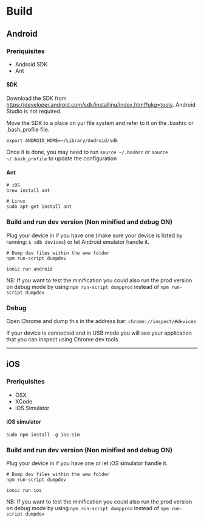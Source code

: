 # Build

## Android

### Preriquisites

* Android SDK
* Ant

#### SDK

Download the SDK from <https://developer.android.com/sdk/installing/index.html?pkg=tools>. Android Studio is not required.

Move the SDK to a place on yur file system and refer to it on the .bashrc or .bash_profile file.

```
export ANDROID_HOME=~/Library/Android/sdk  
```

 Once it is done, you may need to run ```source ~/.bashrc``` or ```source ~/.bash_profile``` to update the configuration

#### Ant

```
# iOS
brew install ant

# Linux
sudo apt-get install ant
```

### Build and run dev version (Non minified and debug ON)

Plug your device in if you have one (make sure your device is listed by running: ```$ adb devices```) or let Android emulator handle it.

```
# Dump dev files within the www folder
npm run-script dumpdev

ionic run android
```

NB: If you want to test the minification you could also run the prod version on debug mode by using ```npm run-script dumpprod``` instead of ```npm run-script dumpdev```

### Debug

Open Chrome and dump this in the address bar: ```chrome://inspect/#devices```

If your device is connected and in USB mode you will see your application that you can inspect using Chrome dev tools.

---

## iOS

### Preriquisites

* OSX
* XCode
* iOS Simulator

#### iOS simulator

```
sudo npm install -g ios-sim
```

### Build and run dev version (Non minified and debug ON)

Plug your device in if you have one or let iOS simulator handle it.

```
# Dump dev files within the www folder
npm run-script dumpdev

ionic run ios
```

NB: If you want to test the minification you could also run the prod version on debug mode by using ```npm run-script dumpprod``` instead of ```npm run-script dumpdev```
